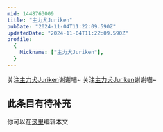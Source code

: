 ```yaml
---
mid: 1448763009
title: "主力犬Juriken"
pubDate: "2024-11-04T11:22:09.590Z"
updatedDate: "2024-11-04T11:22:09.590Z"
profile:
  {
    Nickname: ["主力犬Juriken"],
  }
---
```


关注[主力犬Juriken](https://space.bilibili.com/1448763009)谢谢喵~ 关注[主力犬Juriken](https://space.bilibili.com/1448763009)谢谢喵~

## 此条目有待补充
你可以在[这里](https://github.com/Yuhanawa/VTuber.ICU/edit/master/src/content/v/主力犬Juriken/index.md)编辑本文

